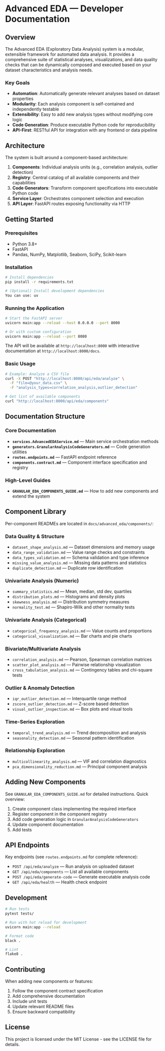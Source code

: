 # Advanced EDA — Developer Documentation

## Overview

The Advanced EDA (Exploratory Data Analysis) system is a modular, extensible framework for automated data analysis. It provides a comprehensive suite of statistical analyses, visualizations, and data quality checks that can be dynamically composed and executed based on your dataset characteristics and analysis needs.

### Key Goals

- **Automation**: Automatically generate relevant analyses based on dataset properties
- **Modularity**: Each analysis component is self-contained and independently testable
- **Extensibility**: Easy to add new analysis types without modifying core logic
- **Code Generation**: Produce executable Python code for reproducibility
- **API-First**: RESTful API for integration with any frontend or data pipeline

## Architecture

The system is built around a component-based architecture:

1. **Components**: Individual analysis units (e.g., correlation analysis, outlier detection)
2. **Registry**: Central catalog of all available components and their capabilities
3. **Code Generators**: Transform component specifications into executable Python code
4. **Service Layer**: Orchestrates component selection and execution
5. **API Layer**: FastAPI routes exposing functionality via HTTP

## Getting Started

### Prerequisites

- Python 3.8+
- FastAPI
- Pandas, NumPy, Matplotlib, Seaborn, SciPy, Scikit-learn

### Installation

```bash
# Install dependencies
pip install -r requirements.txt 

# (Optional) Install development dependencies
You can use: uv
```

### Running the Application

```bash
# Start the FastAPI server
uvicorn main:app --reload --host 0.0.0.0 --port 8000

# Or with custom configuration
uvicorn main:app --reload --port 8080
```

The API will be available at `http://localhost:8000` with interactive documentation at `http://localhost:8000/docs`.

### Basic Usage

```bash
# Example: Analyze a CSV file
curl -X POST "http://localhost:8000/api/eda/analyze" \
  -F "file=@your_data.csv" \
  -F "analysis_types=correlation_analysis,outlier_detection"

# Get list of available components
curl "http://localhost:8000/api/eda/components"
```

## Documentation Structure

### Core Documentation

- **`services.AdvancedEDAService.md`** — Main service orchestration methods
- **`generators.GranularAnalysisCodeGenerators.md`** — Code generation utilities
- **`routes.endpoints.md`** — FastAPI endpoint reference
- **`components.contract.md`** — Component interface specification and registry

### High-Level Guides

- **`GRANULAR_EDA_COMPONENTS_GUIDE.md`** — How to add new components and extend the system

## Component Library

Per-component READMEs are located in `docs/advanced_eda/components/`:

### Data Quality & Structure
- `dataset_shape_analysis.md` — Dataset dimensions and memory usage
- `data_range_validation.md` — Value range checks and constraints
- `data_types_validation.md` — Schema validation and type inference
- `missing_value_analysis.md` — Missing data patterns and statistics
- `duplicate_detection.md` — Duplicate row identification

### Univariate Analysis (Numeric)
- `summary_statistics.md` — Mean, median, std dev, quartiles
- `distribution_plots.md` — Histograms and density plots
- `skewness_analysis.md` — Distribution symmetry measures
- `normality_test.md` — Shapiro-Wilk and other normality tests

### Univariate Analysis (Categorical)
- `categorical_frequency_analysis.md` — Value counts and proportions
- `categorical_visualization.md` — Bar charts and pie charts

### Bivariate/Multivariate Analysis
- `correlation_analysis.md` — Pearson, Spearman correlation matrices
- `scatter_plot_analysis.md` — Pairwise relationship visualization
- `cross_tabulation_analysis.md` — Contingency tables and chi-square tests

### Outlier & Anomaly Detection
- `iqr_outlier_detection.md` — Interquartile range method
- `zscore_outlier_detection.md` — Z-score based detection
- `visual_outlier_inspection.md` — Box plots and visual tools

### Time-Series Exploration
- `temporal_trend_analysis.md` — Trend decomposition and analysis
- `seasonality_detection.md` — Seasonal pattern identification

### Relationship Exploration
- `multicollinearity_analysis.md` — VIF and correlation diagnostics
- `pca_dimensionality_reduction.md` — Principal component analysis

## Adding New Components

See `GRANULAR_EDA_COMPONENTS_GUIDE.md` for detailed instructions. Quick overview:

1. Create component class implementing the required interface
2. Register component in the component registry
3. Add code generation logic in `GranularAnalysisCodeGenerators`
4. Update component documentation
5. Add tests

## API Endpoints

Key endpoints (see `routes.endpoints.md` for complete reference):

- `POST /api/eda/analyze` — Run analysis on uploaded dataset
- `GET /api/eda/components` — List all available components
- `POST /api/eda/generate-code` — Generate executable analysis code
- `GET /api/eda/health` — Health check endpoint

## Development

```bash
# Run tests
pytest tests/

# Run with hot reload for development
uvicorn main:app --reload

# Format code
black .

# Lint
flake8 .
```

## Contributing

When adding new components or features:

1. Follow the component contract specification
2. Add comprehensive documentation
3. Include unit tests
4. Update relevant README files
5. Ensure backward compatibility

## License

This project is licensed under the MIT License - see the LICENSE file for details.